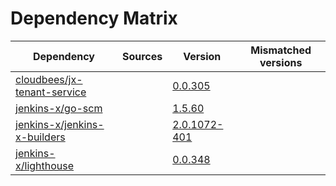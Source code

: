 # Dependency Matrix

Dependency | Sources | Version | Mismatched versions
---------- | ------- | ------- | -------------------
[cloudbees/jx-tenant-service](https://github.com/cloudbees/jx-tenant-service) |  | [0.0.305](https://github.com/cloudbees/jx-tenant-service/releases/tag/v0.0.305) | 
[jenkins-x/go-scm](https://github.com/jenkins-x/go-scm) |  | [1.5.60]() | 
[jenkins-x/jenkins-x-builders](https://github.com/jenkins-x/jenkins-x-builders) |  | [2.0.1072-401]() | 
[jenkins-x/lighthouse](https://github.com/jenkins-x/lighthouse) |  | [0.0.348]() | 
